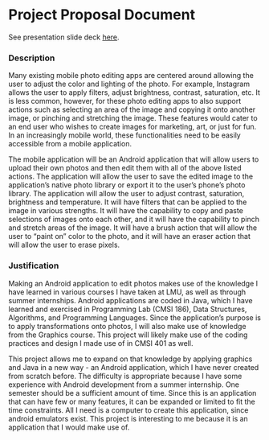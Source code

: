 # Project Proposal Document
See presentation slide deck [here](https://github.com/maryalvs/photo-editr/blob/master/project%20proposal/proposal_presentation_numbered.pdf).

### Description
Many existing mobile photo editing apps are centered around allowing the user to adjust the color and lighting of the photo. For example, Instagram allows the user to apply filters, adjust brightness, contrast, saturation, etc. It is less common, however, for these photo editing apps to also support actions such as selecting an area of the image and copying it onto another image, or pinching and stretching the image. These features would cater to an end user who wishes to create images for marketing, art, or just for fun. In an increasingly mobile world, these functionalities need to be easily accessible from a mobile application.      

The mobile application will be an Android application that will allow users to upload their own photos and then edit them with all of the above listed actions. The application will allow the user to save the edited image to the application’s native photo library or export it to the user’s phone’s photo library. The application will allow the user to adjust contrast, saturation, brightness and temperature. It will have filters that can be applied to the image in various strengths. It will have the capability to copy and paste selections of images onto each other, and it will have the capability to pinch and stretch areas of the image. It will have a brush action that will allow the user to “paint on” color to the photo, and it will have an eraser action that will allow the user to erase pixels. 

### Justification
Making an Android application to edit photos makes use of the knowledge I have learned in various courses I have taken at LMU, as well as through summer internships. Android applications are coded in Java, which I have learned and exercised in Programming Lab (CMSI 186), Data Structures, Algorithms, and Programming Languages. Since the application’s purpose is to apply transformations onto photos, I will also make use of knowledge from the Graphics course. This project will likely make use of the coding practices and design I made use of in CMSI 401 as well.       

This project allows me to expand on that knowledge by applying graphics and Java in a new way - an Android application, which I have never created from scratch before. The difficulty is appropriate because I have some experience with Android development from a summer internship. One semester should be a sufficient amount of time. Since this is an application that can have few or many features, it can be expanded or limited to fit the time constraints. All I need is a computer to create this application, since android emulators exist. This project is interesting to me because it is an application that I would make use of. 	
